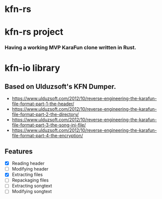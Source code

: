 # kfn-rs

# kfn-rs project
### Having a working MVP KaraFun clone written in Rust.

# kfn-io library
## Based on Ulduzsoft's KFN Dumper.

- https://www.ulduzsoft.com/2012/10/reverse-engineering-the-karafun-file-format-part-1-the-header/
- https://www.ulduzsoft.com/2012/10/reverse-engineering-the-karafun-file-format-part-2-the-directory/
- https://www.ulduzsoft.com/2012/10/reverse-engineering-the-karafun-file-format-part-3-the-song-ini-file/
- https://www.ulduzsoft.com/2012/10/reverse-engineering-the-karafun-file-format-part-4-the-encryption/

## Features
- [x] Reading header
- [ ] Modifying header
- [x] Extracting files
- [ ] Repackaging files
- [ ] Extracting songtext
- [ ] Modifying songtext
